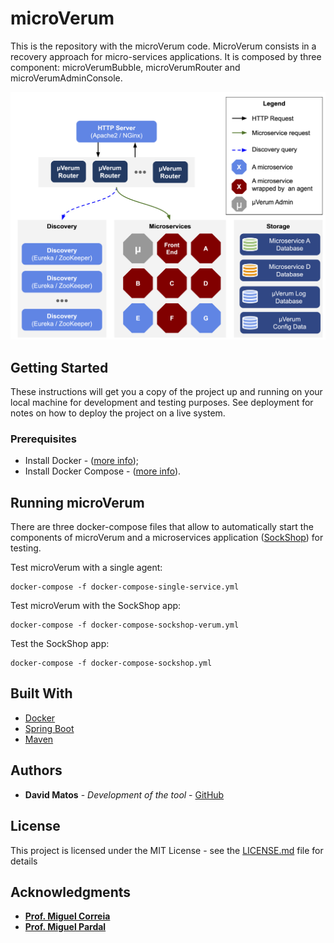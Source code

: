 # microVerum

This is the repository with the microVerum code.
MicroVerum consists in a recovery approach for micro-services applications.
It is composed by three component: microVerumBubble, microVerumRouter and microVerumAdminConsole.


![System architecture of microVerum](doc/micro-verum-arch.png)

## Getting Started

These instructions will get you a copy of the project up and running on your local machine for development and testing purposes. See deployment for notes on how to deploy the project on a live system.

### Prerequisites

 * Install Docker - ([more info](https://docs.docker.com/get-docker/));
 * Install Docker Compose - ([more info](https://docs.docker.com/compose/install/)).



## Running microVerum

There are three docker-compose files that allow to automatically start the components of microVerum and a microservices application ([SockShop](https://github.com/microservices-demo/microservices-demo)) for testing.

Test microVerum with a single agent:
```
docker-compose -f docker-compose-single-service.yml
```

Test microVerum with the SockShop app:
```
docker-compose -f docker-compose-sockshop-verum.yml
```

Test the SockShop app:
```
docker-compose -f docker-compose-sockshop.yml
```


## Built With

* [Docker](https://docs.docker.com)
* [Spring Boot](https://spring.io/projects/spring-boot)
* [Maven](https://maven.apache.org)

## Authors

* **David Matos** - *Development of the tool* - [GitHub](https://github.com/davidmatos)

## License

This project is licensed under the MIT License - see the [LICENSE.md](LICENSE.md) file for details

## Acknowledgments

* **[Prof. Miguel Correia](https://github.com/mpcorreia)**
* **[Prof. Miguel Pardal](https://github.com/miguelpardal)**
